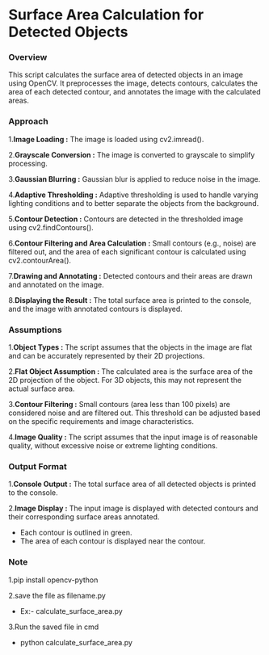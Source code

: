 # Surface Area Calculation for Detected Objects

### Overview
This script calculates the surface area of detected objects in an image using OpenCV. It preprocesses the image, detects contours, calculates the area of each detected contour, and annotates the image with the calculated areas.

### Approach

1.**Image Loading :** The image is loaded using cv2.imread().

2.**Grayscale Conversion :** The image is converted to grayscale to simplify processing.

3.**Gaussian Blurring :** Gaussian blur is applied to reduce noise in the image.

4.**Adaptive Thresholding :** Adaptive thresholding is used to handle varying lighting conditions and to better separate the objects from the background.

5.**Contour Detection :** Contours are detected in the thresholded image using cv2.findContours().

6.**Contour Filtering and Area Calculation :** Small contours (e.g., noise) are filtered out, and the area of each significant contour is calculated using cv2.contourArea().

7.**Drawing and Annotating :** Detected contours and their areas are drawn and annotated on the image.

8.**Displaying the Result :** The total surface area is printed to the console, and the image with annotated contours is displayed.

### Assumptions

1.**Object Types :** The script assumes that the objects in the image are flat and can be accurately represented by their 2D projections.

2.**Flat Object Assumption :** The calculated area is the surface area of the 2D projection of the object. For 3D objects, this may not represent the actual surface area.

3.**Contour Filtering :** Small contours (area less than 100 pixels) are considered noise and are filtered out. This threshold can be adjusted based on the specific requirements and image characteristics.

4.**Image Quality :** The script assumes that the input image is of reasonable quality, without excessive noise or extreme lighting conditions.

### Output Format

1.**Console Output :** The total surface area of all detected objects is printed to the console.

2.**Image Display :** The input image is displayed with detected contours and their corresponding surface areas annotated.
- Each contour is outlined in green.
- The area of each contour is displayed near the contour.


### Note

1.pip install opencv-python

2.save the file as filename.py
- Ex:- calculate_surface_area.py

3.Run the saved file in cmd
- python calculate_surface_area.py

